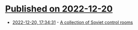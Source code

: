 # [Published on 2022-12-20](index.md)

* [2022-12-20, 17:34:31](https://news.ycombinator.com/item?id=34069213) - [A collection of Soviet control rooms](http://blog.presentandcorrect.com/27986-2)
